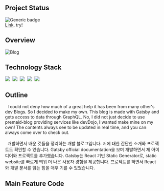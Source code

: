 ## Project Status
![Generic badge](https://img.shields.io/badge/build-passing-green.svg)
<br/> [Link](https://www.wontaeblog.space). try!

## Overview
![Blog](https://user-images.githubusercontent.com/58083434/130402483-77c32103-ace9-4db4-bd9a-fa6680eecdc1.gif)

## Technology Stack
<img src='https://img.shields.io/badge/Gatsby-663399?style=flat-square&logo=Gatsby&logoColor=white'/></a>&nbsp;
<img src="https://img.shields.io/badge/GraphQL-E434AA?style=flat-square&logo=GraphQL&logoColor=white"/></a>&nbsp;
<img src="https://img.shields.io/badge/React-61DAFB?style=flat-square&logo=React&logoColor=white"/></a>&nbsp;
<img src="https://img.shields.io/badge/Framer-df0eb1?style=flat-square&logo=Framer&logoColor=white"/>&nbsp;
<img src='https://img.shields.io/badge/StyledComponents-DB7093?style=flat-square&logo=Styled-Components&logoColor=white'/></a>&nbsp;

## Outline
&nbsp; I could not deny how much of a great help it has been from many other's dev Blogs. So I decided to make my own. This blog is made with Gatsby and gets access to data through GraphQL. No, I did not just decide to use premaid-blog providing services like devDojo, I wanted make mine on my own! The contents always see to be updated in real time, and you can always come over to check out.
<br/><br/>
&nbsp; 개발하면서 배운 것들을 정리하는 개발 블로그입니다. 저에 대한 간단한 소개와 프로젝트도 확인할 수 있습니다. Gatsby official documentation을 보며 개발하면서 제 아이디어와 프로젝트를 추가했습니다. Gatsby는 React 기반 Static Generator로, static website를 빠르게 띄워 더 나은 사용자 경험을 제공합니다. 프로젝트를 하면서 React와 개발 문서를 읽는 힘을 매우 기를 수 있었습니다.

## Main Feature Code


